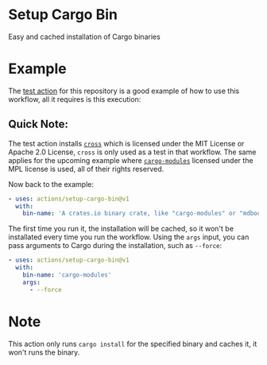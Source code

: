 # Setup Cargo Bin
 Easy and cached installation of Cargo binaries

# Example
 The [test action](.github/workflows/test-action.yml) for this repository is a good example of how to use this workflow, all it requires is this execution:

 ## Quick Note:
  The test action installs [`cross`](https://crates.io/crates/cross) which is licensed under the MIT License or Apache 2.0 License, `cross` is only used as a
  test in that workflow. The same applies for the upcoming example where [`cargo-modules`](https://crates.io/crates/cargo-modules) licensed under the MPL license
  is used, all of their rights reserved.

 Now back to the example:

 ```yaml
 - uses: actions/setup-cargo-bin@v1
   with:
     bin-name: 'A crates.io binary crate, like "cargo-modules" or "mdbook"'
 ```

 The first time you run it, the installation will be cached, so it won't be installated every time
 you run the workflow.
 Using the `args` input, you can pass arguments to Cargo during the installation, such as `--force`:

 ```yaml
 - uses: actions/setup-cargo-bin@v1
   with:
     bin-name: 'cargo-modules'
     args:
       - --force
 ```

# Note
 This action only runs `cargo install` for the specified binary and caches it, it won't runs the binary.
